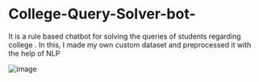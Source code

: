 # College-Query-Solver-bot-
It is a rule based chatbot for solving the queries of students regarding college . In this, I made my own custom dataset and preprocessed it with the help of NLP

![image](https://github.com/Stuti-23/College-Query-Solver-bot-/assets/122920533/6d5e46c6-0318-459a-b43c-5bff25f0d520)

